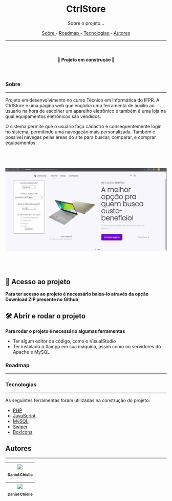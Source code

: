<h1 align="center"> CtrlStore </h1>

<p align="center"> Sobre o projeto... </p>

<p align="center">
    <a href="#sobre"> Sobre </a> -
    <a href="#roadmap"> Roadmap </a> -
    <a href="#tecnologias"> Tecnologias </a> -
    <a href="#autores"> Autores </a>
</p>

---

<br>

<h4 align="center"> 🚧 Projeto em construção 🚧 </h4>

<br>

### Sobre
---
Projeto em desenvolvimento no curso Técnico em Informática do IFPR. A CtrlStore é uma página web que engloba uma ferramenta de áuxilio ao usuario na hora de escolher um aparelho
eletrônico e também é uma loja na qual equipamentos eletrônicos são vendidos.

O sistema permite que o usuário faça cadastro e consequentemente login no sistema, permitindo uma navegação mais personalizada. Também é possivel navegas pelas áreas do site para buscar, comparar, e comprar equipamentos.

<br> <br>

<h3 align="center">
    <img alt="Readme" title="Readme" src="CtrlStorePage.gif">
</h3>

<br> <br>

## 📁 Acesso ao projeto

**Para ter acesso ao projeto é necessário baixa-lo através da opção Download ZIP presente no Github**

## 🛠️ Abrir e rodar o projeto

**Para rodar o projeto é necessário algumas ferramentas**
<ul>
    <li> Ter algum editor de código, como o VisualStudio </li>
    <li> Ter instalado o Xampp em sua máquina, assim como oo servidores do Apache e MySQL </li>
</ul>


### Roadmap
---

### Tecnologias  
---

As seguintes ferramentas foram utilizadas na construção do projeto:

 - [PHP](https://www.php.net/)
 - [JavaScript](https://www.javascript.com/)
 - [MySQL](https://www.mysql.com/)
 - [Swiper](https://swiperjs.com/)
 - [BoxIcons](https://boxicons.com/)

## Autores
---
[<img src="https://avatars.githubusercontent.com/u/55161486?s=400&v=4" width=115 > <br> <sub> Daniel Chielle </sub>](https://github.com/LeinadRPFI) |
| :---: |  

[<img src="https://avatars.githubusercontent.com/u/98662238?v=4" width=115 > <br> <sub> Daniel Chielle </sub>](https://github.com/FelipeSGoncalves) |
| :---: |  
